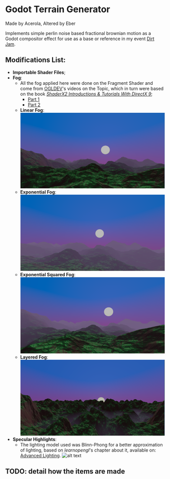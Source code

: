 # Godot Terrain Generator

Made by Acerola, 
Altered by Eber 

Implements simple perlin noise based fractional brownian motion as a Godot compositor effect for use as a base or reference in my event [Dirt Jam](https://itch.io/jam/acerola-dirt-jam/).

## Modifications List:
- **Importable Shader Files**; 
- **Fog**:
	- All the fog applied here were done on the Fragment Shader and come from [OGLDEV](https://www.youtube.com/@OGLDEV)'s videos on the Topic, which in turn were based on the book [*ShaderX2 Introductions & Tutorials With DirectX 9*](https://enjoyphysics.cn/文件/soft/Hlsl/Introductions_and_Tutorials_with_DirectX_9.pdf#page=174);
		- [Part 1](https://www.youtube.com/watch?v=oQksg57qsRA)
		- [Part 2](https://www.youtube.com/watch?v=BYbIs1C7rkM)
	- **Linear Fog**:
![alt text](Images/example_fog.png)
	- **Exponential Fog**:
![alt text](Images/example_exponential_fog.png)
	- **Exponential Squared Fog**:
![alt text](Images/example_exp_sqrd_fog.png)
	- **Layered Fog**:
![alt text](Images/example_layered_fog.png)
- **Specular Highlights**:
	-  The lighting model used was Blinn-Phong for a better approximation of lighting, based on *learnopengl*'s chapter about it, available on: [Advanced Lighting](https://learnopengl.com/Advanced-Lighting/Advanced-Lighting).
![alt text](Images/example-specular.gif)
## TODO: detail how the items are made
